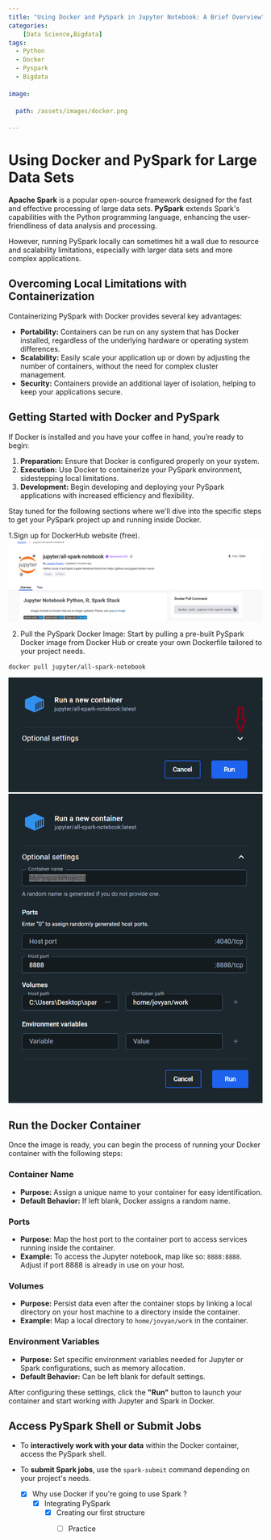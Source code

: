 ```yaml
---
title: "Using Docker and PySpark in Jupyter Notebook: A Brief Overview"
categories:
    [Data Science,Bigdata]
tags:
  - Python
  - Docker
  - Pyspark
  - Bigdata

image:
 
  path: /assets/images/docker.png

---
```


# Using Docker and PySpark for Large Data Sets

**Apache Spark** is a popular open-source framework designed for the fast and effective processing of large data sets. **PySpark** extends Spark's capabilities with the Python programming language, enhancing the user-friendliness of data analysis and processing.

However, running PySpark locally can sometimes hit a wall due to resource and scalability limitations, especially with larger data sets and more complex applications.

## Overcoming Local Limitations with Containerization

Containerizing PySpark with Docker provides several key advantages:

- **Portability:** Containers can be run on any system that has Docker installed, regardless of the underlying hardware or operating system differences.
- **Scalability:** Easily scale your application up or down by adjusting the number of containers, without the need for complex cluster management.
- **Security:** Containers provide an additional layer of isolation, helping to keep your applications secure.

## Getting Started with Docker and PySpark

If Docker is installed and you have your coffee in hand, you’re ready to begin:

1. **Preparation:** Ensure that Docker is configured properly on your system.
2. **Execution:** Use Docker to containerize your PySpark environment, sidestepping local limitations.
3. **Development:** Begin developing and deploying your PySpark applications with increased efficiency and flexibility.

Stay tuned for the following sections where we'll dive into the specific steps to get your PySpark project up and running inside Docker.


1.Sign up for DockerHub website (free).
   ![All spark (Docker Hub Link)](/assets/images/allspark.png)

2. Pull the PySpark Docker Image: Start by pulling a pre-built PySpark Docker image from Docker Hub or create your own Dockerfile tailored to your project needs.

 ```docker
docker pull jupyter/all-spark-notebook
 ```
 ![All spark (Docker Hub Link)](/assets/images/clickhere.png) 
  ![All spark (Docker Hub Link)](/assets/images/rundocker.png) 
## Run the Docker Container

Once the image is ready, you can begin the process of running your Docker container with the following steps:

### Container Name
- **Purpose:** Assign a unique name to your container for easy identification.
- **Default Behavior:** If left blank, Docker assigns a random name.

### Ports
- **Purpose:** Map the host port to the container port to access services running inside the container.
- **Example:** To access the Jupyter notebook, map like so: `8888:8888`. Adjust if port 8888 is already in use on your host.

### Volumes
- **Purpose:** Persist data even after the container stops by linking a local directory on your host machine to a directory inside the container.
- **Example:** Map a local directory to `home/jovyan/work` in the container.

### Environment Variables
- **Purpose:** Set specific environment variables needed for Jupyter or Spark configurations, such as memory allocation.
- **Default Behavior:** Can be left blank for default settings.

After configuring these settings, click the **"Run"** button to launch your container and start working with Jupyter and Spark in Docker.

## Access PySpark Shell or Submit Jobs

- To **interactively work with your data** within the Docker container, access the PySpark shell.
- To **submit Spark jobs**, use the `spark-submit` command depending on your project's needs.

  - [x] Why use Docker if you're going to use Spark ? 
    + [x] Integrating PySpark
      * [x] Creating our first structure
        - [ ] Practice


